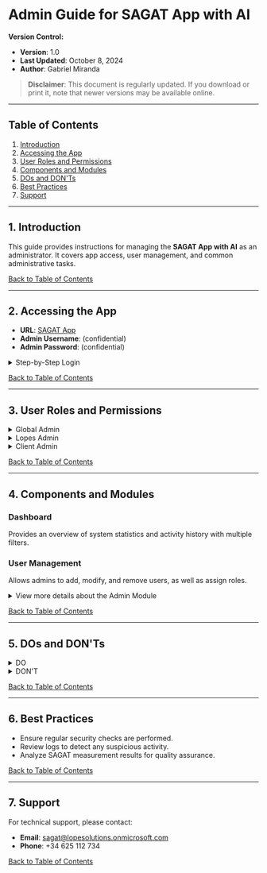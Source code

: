 # Admin Guide for SAGAT App with AI

**Version Control:**
- **Version**: 1.0
- **Last Updated**: October 8, 2024
- **Author**: Gabriel Miranda

> **Disclaimer**: This document is regularly updated. If you download or print it, note that newer versions may be available online.

---

## Table of Contents
1. [Introduction](#1-introduction)
2. [Accessing the App](#2-accessing-the-app)
3. [User Roles and Permissions](#3-user-roles-and-permissions)
4. [Components and Modules](#4-components-and-modules)
5. [DOs and DON'Ts](#5-dos-and-donts)
6. [Best Practices](#6-best-practices)
7. [Support](#7-support)

---

## 1. Introduction
This guide provides instructions for managing the **SAGAT App with AI** as an administrator. It covers app access, user management, and common administrative tasks.

[Back to Table of Contents](#table-of-contents)


---

## 2. Accessing the App
- **URL**: [SAGAT App](https://sagat.azurewebsites.net/login)
- **Admin Username**: (confidential)
- **Admin Password**: (confidential)

<details>
<summary>Step-by-Step Login</summary>
  <ol>
    <li>Navigate to the <a href="https://sagat.azurewebsites.net/login">SAGAT App URL</a>.</li>
    <li>Enter your admin username and password.</li>
    <li>If prompted, follow the two-factor authentication steps.</li>
  </ol>
</details>

[Back to Table of Contents](#table-of-contents)

---

## 3. User Roles and Permissions
<details>
<summary>Global Admin</summary>
<ul>
  <li>Full access to all modules.</li>
  <li>Can manage and explore environments, users, roles, clients, participants, sessions, and data of SAGAT measurements.</li>
</ul>
</details>

<details>
<summary>Lopes Admin</summary>
<ul>
  <li>Access to the SAGAT with AI module.</li>
  <li>Can manage and explore clients, participants, and data of SAGAT measurements.</li>
</ul>
</details>

<details>
<summary>Client Admin</summary>
<ul>
  <li>Can explore participants, sessions, and data of SAGAT measurements.</li>
</ul>
</details>

[Back to Table of Contents](#table-of-contents)

---

## 4. Components and Modules
### Dashboard
Provides an overview of system statistics and activity history with multiple filters.

### User Management
Allows admins to add, modify, and remove users, as well as assign roles.

<details>
<summary>View more details about the Admin Module</summary>
<ul>
  <li><strong>Adding a New User</strong>: Go to the Admin module, Users page, and click "Add User."</li>
  <li><strong>Editing User Permissions</strong>: Select a user, modify their roles, and click "Edit User."</li>
</ul>
</details>

[Back to Table of Contents](#table-of-contents)

---

## 5. DOs and DON'Ts

<details>
<summary>DO</summary>
<ul>
  <li>Regularly monitor user activity.</li>
  <li>Add participants only with confirmed information provided by the client.</li>
  <li>Create sessions only with prior explicit confirmation from the client.</li>
  <li>Keep track of and control participant links sent.</li>
  <li>Save reports extracted from the app with traceable names, e.g., <em>client's name_session_participant(s)_date</em>.</li>
  <li>Segregate and organize external repositories for reports extracted from the app using descriptive folder names.</li>
</ul>
</details>

<details>
<summary>DON'T</summary>
<ul>
  <li>Share your admin credentials.</li>
  <li>Add participants with unconfirmed personal information.</li>
  <li>Create sessions without the client's consent.</li>
  <li>Duplicate participants and/or sessions (unless intended).</li>
  <li>Send participant links multiple times unnecessarily.</li>
</ul>
</details>

[Back to Table of Contents](#table-of-contents)

---

## 6. Best Practices
- Ensure regular security checks are performed.
- Review logs to detect any suspicious activity.
- Analyze SAGAT measurement results for quality assurance.

[Back to Table of Contents](#table-of-contents)

---

## 7. Support
For technical support, please contact:
- **Email**: [sagat@lopesolutions.onmicrosoft.com](mailto:sagat@lopesolutions.onmicrosoft.com)
- **Phone**: +34 625 112 734

[Back to Table of Contents](#table-of-contents)
